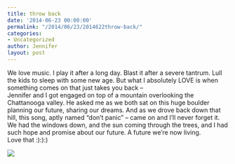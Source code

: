 ```yaml
---
title: throw back
date: '2014-06-23 00:00:00'
permalink: "/2014/06/23/2014622throw-back/"
categories:
- Uncategorized
author: Jennifer
layout: post
---
```


We love music. I play it after a long day. Blast it after a severe tantrum. Lull the kids to sleep with some new age. But what I absolutely LOVE is when something comes on that just takes you back &#8211;   
Jennifer and I got engaged on top of a mountain overlooking the Chattanooga valley. He asked me as we both sat on this huge boulder planning our future, sharing our dreams. And as we drove back down that hill, this song, aptly named &#8220;don&#8217;t panic&#8221; &#8211; came on and I&#8217;ll never forget it. We had the windows down, and the sun coming through the trees, and I had such hope and promise about our future. A future we&#8217;re now living.  
Love that :):):)

![](http://static1.squarespace.com/static/50db6bb3e4b015296cd43789/50dfa5b1e4b0dc6320e0b5ea/53a73e36e4b032ddd6f8cc48/1403469378804/iphone-20140622162355-0.jpg)
